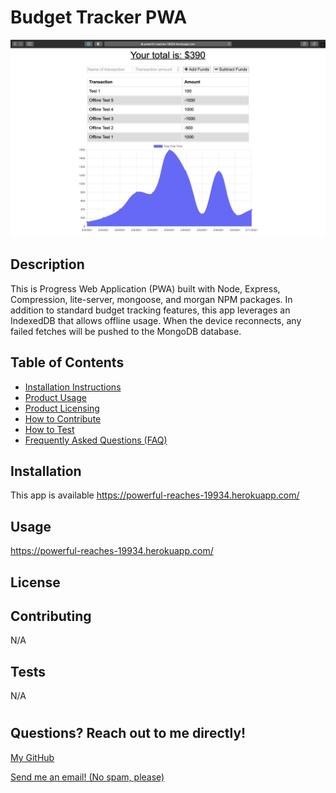 # Budget Tracker PWA

<img src="public/images/Screen Shot 2021-05-11 at 3.58.54 PM.png" alt="app-screenshot"></img>

## <h2>Description</h2>

This is Progress Web Application (PWA) built with Node, Express, Compression, lite-server, mongoose, and morgan NPM packages. In addition to standard budget tracking features, this app leverages an IndexedDB that allows offline usage. When the device reconnects, any failed fetches will be pushed to the MongoDB database.

## <h2 id="">Table of Contents</h2>

- <a href="#installation">Installation Instructions</a>
- <a href="#usage">Product Usage</a>
- <a href="#license">Product Licensing</a>
- <a href="#contributing">How to Contribute</a>
- <a href="#tests">How to Test</a>
- <a href="#questions">Frequently Asked Questions (FAQ)</a>

## <h2 id="installation">Installation</h2>

This app is available https://powerful-reaches-19934.herokuapp.com/

## <h2 id="usage">Usage</h2>

https://powerful-reaches-19934.herokuapp.com/

## <h2 id="license">License</h2>



## <h2 id="contributing">Contributing</h2>

N/A

## <h2 id="tests">Tests</h2>

N/A

# <h2 id="questions">Questions? Reach out to me directly!</h2>

<a href="https://www.github.com/mknowlton89">My GitHub</a>

<a href="mailto:mknowlton89@gmail.com">Send me an email! (No spam, please)<a/>